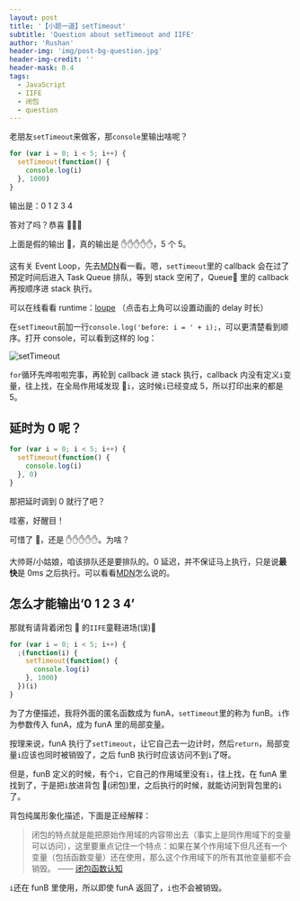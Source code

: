 ```yaml
---
layout: post
title: '【小题一道】setTimeout'
subtitle: 'Question about setTimeout and IIFE'
author: 'Rushan'
header-img: 'img/post-bg-question.jpg'
header-img-credit: ''
header-mask: 0.4
tags:
  - JavaScript
  - IIFE
  - 闭包
  - question
---
```


老朋友`setTimeout`来做客，那`console`里输出啥呢？

```js
for (var i = 0; i < 5; i++) {
  setTimeout(function() {
    console.log(i)
  }, 1000)
}
```

输出是：0 1 2 3 4

答对了吗？恭喜 👏👏👏

上面是假的输出 👻，真的输出是 ✋✋✋✋✋，5 个 5。

这有关 Event Loop，先去[MDN](https://developer.mozilla.org/en-US/docs/Web/JavaScript/EventLoop#Event_loop)看一看。嗯，`setTimeout`里的 callback 会在过了预定时间后进入 Task Queue 排队，等到 stack 空闲了，Queue 里的 callback 再按顺序进 stack 执行。

可以在线看看 runtime：[loupe](http://latentflip.com/loupe/?code=CmZvcih2YXIgaSA9IDA7IGkgPCA1OyBpKyspIHsKICAgIGNvbnNvbGUubG9nKCdiZWZvcmU6IGkgPSAnICsgaSk7CiAgICBzZXRUaW1lb3V0KGZ1bmN0aW9uKCkgewogICAgICAgIGNvbnNvbGUubG9nKGkpOwogICAgfSwgMTAwMCk7Cn0%3D!!!PGJ1dHRvbj5DbGljayBtZSE8L2J1dHRvbj4%3D) （点击右上角可以设置动画的 delay 时长）

在`setTimeout`前加一行`console.log('before: i = ' + i);`，可以更清楚看到顺序。打开 console，可以看到这样的 log：

![setTimeout](https://ws2.sinaimg.cn/large/006tNbRwgy1fx672powxrj31kw0xhdmo.jpg)

`for`循环先哗啦啦完事，再轮到 callback 进 stack 执行，callback 内没有定义`i`变量，往上找，在全局作用域发现 `i`，这时候`i`已经变成 5，所以打印出来的都是 5。

## 延时为 0 呢？

```js
for (var i = 0; i < 5; i++) {
  setTimeout(function() {
    console.log(i)
  }, 0)
}
```

那把延时调到 0 就行了吧？

哇塞，好醒目！

可惜了 🤷‍，还是 ✋✋✋✋✋。为啥？

大帅哥/小姑娘，咱该排队还是要排队的。0 延迟，并不保证马上执行，只是说**最快**是 0ms 之后执行。可以看看[MDN](https://developer.mozilla.org/en-US/docs/Web/JavaScript/EventLoop#Zero_delays)怎么说的。

## 怎么才能输出‘0 1 2 3 4’

那就有请背着闭包 🎒 的`IIFE`童鞋进场(误)💁

```js
for (var i = 0; i < 5; i++) {
  ;(function(i) {
    setTimeout(function() {
      console.log(i)
    }, 1000)
  })(i)
}
```

为了方便描述，我将外面的匿名函数成为 funA，`setTimeout`里的称为 funB。`i`作为参数传入 funA，成为 funA 里的局部变量。

按理来说，funA 执行了`setTimeout`，让它自己去一边计时，然后`return`，局部变量`i`应该也同时被销毁了，之后 funB 执行时应该访问不到`i`了呀。

但是，funB 定义的时候，有个`i`，它自己的作用域里没有`i`，往上找，在 funA 里找到了，于是把`i`放进背包 🎒(闭包)里，之后执行的时候，就能访问到背包里的`i`了。

背包纯属形象化描述，下面是正经解释：

> 闭包的特点就是能把原始作用域的内容带出去（事实上是同作用域下的变量可以访问），这里要重点记住一个特点：如果在某个作用域下但凡还有一个变量（包括函数变量）还在使用，那么这个作用域下的所有其他变量都不会销毁。 —— [闭包函数认知](https://xugaoyang.com/post/7jqi00qvjf)

`i`还在 funB 里使用，所以即使 funA 返回了，`i`也不会被销毁。
